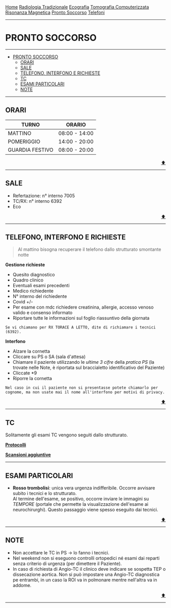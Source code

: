 <div class="topnav">
  <a href="index.html">Home</a>
  <a href="radiologia_tradizionale.html">Radiologia Tradizionale</a>
  <a href="ecografia.html">Ecografia</a>
  <a href="tomografia_computerizzata.html">Tomografia Computerizzata</a>
  <a href="risonanza_magnetica.html">Risonanza Magnetica</a>
  <a href="pronto_soccorso.html">Pronto Soccorso</a>
  <a href="contatti.html">Telefoni</a>
</div>

- - -

# PRONTO SOCCORSO

- - -

- [PRONTO SOCCORSO](#pronto-soccorso)
  - [ORARI](#orari)
  - [SALE](#sale)
  - [TELEFONO, INTERFONO E RICHIESTE](#telefono-interfono-e-richieste)
  - [TC](#tc)
  - [ESAMI PARTICOLARI](#esami-particolari)
  - [NOTE](#note)

- - -

## ORARI 

| TURNO           | ORARIO        |
| --------------- | ------------- |
| MATTINO         | 08:00 - 14:00 |
| POMERIGGIO      | 14:00 - 20:00 |
| GUARDIA FESTIVO | 08:00 - 20:00 |

<div style="text-align: right">
<a href="#pronto-soccorso">⬆️</a>
</div>

---

## SALE
- Refertazione: n° interno 7005
- TC/RX: n° interno 6392
- Eco

<div style="text-align: right">
<a href="#pronto-soccorso">⬆️</a>
</div>

---

## TELEFONO, INTERFONO E RICHIESTE

> Al mattino bisogna recuperare il telefono dallo strutturato smontante notte

**Gestione richieste**

- Quesito diagnostico
- Quadro clinico
- Eventuali esami precedenti
- Medico richiedente
- N° interno del richiedente
- Covid +/-
- Per esame con mdc richiedere creatinina, allergie, accesso venoso valido e consenso informato
- Riportare tutte le informazioni sul foglio riassuntivo della giornata

`Se vi chiamano per RX TORACE A LETTO, dite di richiamare i tecnici (6392).`

**Interfono**

- Alzare la cornetta
- Cliccare su PS o SA (sala d'attesa)
- Chiamare il paziente utilizzando le *ultime 3 cifre* della *pratica PS* (la trovate nelle Note, è riportata sul braccialetto identificativo del Paziente)
- Cliccate *9
- Riporre la cornetta

`Nel caso in cui il paziente non si presentasse potete chiamarlo per cognome, ma non usate mai il nome all'interfono per motivi di privacy.`

<div style="text-align: right">
<a href="#pronto-soccorso">⬆️</a>
</div>

---

## TC

Solitamente gli esami TC vengono seguiti dallo strutturato. 

[**Protocolli**](/tomografia_computerizzata.md/##PROTOCOLLI)

[**Scansioni aggiuntive**](/tomografia_computerizzata.md/###FASI-AGGIUNTIVE)

---

## ESAMI PARTICOLARI
- **Rosso trombolisi**: unica vera urgenza indifferibile. Occorre avvisare subito i tecnici e lo strutturato.  
  Al termine dell'esame, se positivo, occorre inviare le immagini su *TEMPORE* (portale che permette la visualizzazione dell'esame ai neurochirurghi). Questo passaggio viene spesso eseguito dai tecnici.

<div style="text-align: right">
<a href="#pronto-soccorso">⬆️</a>
</div>

---

## NOTE

- Non accettare le TC in PS &rarr; lo fanno i tecnici.
- Nel weekend non si eseguono controlli ortopedici né esami dai reparti senza criterio di urgenza (per dimettere il Paziente).
- In caso di richiesta di Angio-TC il clinico deve indicare se sospetta TEP o dissecazione aortica. Non si può impostare una Angio-TC diagnostica pe entrambi, in un caso la ROI va in polmonare mentre nell'altra va in addome.

<div style="text-align: right">
<a href="#pronto-soccorso">⬆️</a>
</div>

---